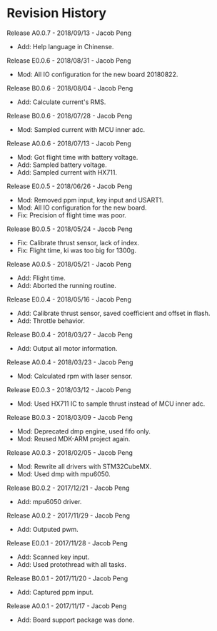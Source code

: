 # Revision History

Release A0.0.7 - 2018/09/13 - Jacob Peng

* Add: Help language in Chinense.

Release E0.0.6 - 2018/08/31 - Jacob Peng

* Mod: All IO configuration for the new board 20180822.

Release B0.0.6 - 2018/08/04 - Jacob Peng

* Add: Calculate current's RMS.

Release B0.0.6 - 2018/07/28 - Jacob Peng

* Mod: Sampled current with MCU inner adc.

Release A0.0.6 - 2018/07/13 - Jacob Peng

* Mod: Got flight time with battery voltage.
* Add: Sampled battery voltage.
* Add: Sampled current with HX711.

Release E0.0.5 - 2018/06/26 - Jacob Peng

* Mod: Removed ppm input, key input and USART1.
* Mod: All IO configuration for the new board.
* Fix: Precision of flight time was poor.

Release B0.0.5 - 2018/05/24 - Jacob Peng

* Fix: Calibrate thrust sensor, lack of index.
* Fix: Flight time, ki was too big for 1300g.

Release A0.0.5 - 2018/05/21 - Jacob Peng

* Add: Flight time.
* Add: Aborted the running routine.

Release E0.0.4 - 2018/05/16 - Jacob Peng

* Add: Calibrate thrust sensor, saved coefficient and offset in flash.
* Add: Throttle behavior.

Release B0.0.4 - 2018/03/27 - Jacob Peng

* Add: Output all motor information.

Release A0.0.4 - 2018/03/23 - Jacob Peng

* Mod: Calculated rpm with laser sensor.

Release E0.0.3 - 2018/03/12 - Jacob Peng

* Mod: Used HX711 IC to sample thrust instead of MCU inner adc.

Release B0.0.3 - 2018/03/09 - Jacob Peng

* Mod: Deprecated dmp engine, used fifo only.
* Mod: Reused MDK-ARM project again.

Release A0.0.3 - 2018/02/05 - Jacob Peng

* Mod: Rewrite all drivers with STM32CubeMX.
* Mod: Used dmp with mpu6050.

Release B0.0.2 - 2017/12/21 - Jacob Peng

* Add: mpu6050 driver.

Release A0.0.2 - 2017/11/29 - Jacob Peng

* Add: Outputed pwm.

Release E0.0.1 - 2017/11/28 - Jacob Peng

* Add: Scanned key input.
* Add: Used protothread with all tasks.

Release B0.0.1 - 2017/11/20 - Jacob Peng

* Add: Captured ppm input.

Release A0.0.1 - 2017/11/17 - Jacob Peng

* Add: Board support package was done.
